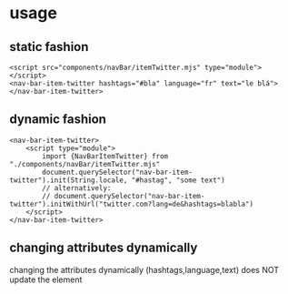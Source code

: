 
# usage

## static fashion

    <script src="components/navBar/itemTwitter.mjs" type="module"></script>
    <nav-bar-item-twitter hashtags="#bla" language="fr" text="le blá"> </nav-bar-item-twitter>


## dynamic fashion

    <nav-bar-item-twitter>
        <script type="module">
            import {NavBarItemTwitter} from "./components/navBar/itemTwitter.mjs"
            document.querySelector("nav-bar-item-twitter").init(String.locale, "#hastag", "some text")
            // alternatively:
            // document.querySelector("nav-bar-item-twitter").initWithUrl("twitter.com?lang=de&hashtags=blabla")
        </script>
    </nav-bar-item-twitter>

## changing attributes dynamically

changing the attributes dynamically (hashtags,language,text) does NOT update the element
